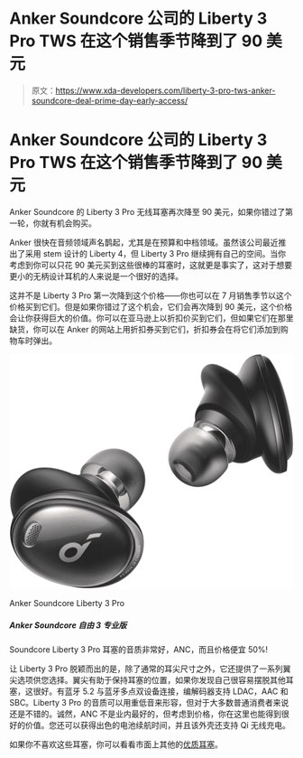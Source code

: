 # Anker Soundcore 公司的 Liberty 3 Pro TWS 在这个销售季节降到了 90 美元

> 原文：<https://www.xda-developers.com/liberty-3-pro-tws-anker-soundcore-deal-prime-day-early-access/>

# Anker Soundcore 公司的 Liberty 3 Pro TWS 在这个销售季节降到了 90 美元

Anker Soundcore 的 Liberty 3 Pro 无线耳塞再次降至 90 美元，如果你错过了第一轮，你就有机会购买。

Anker 很快在音频领域声名鹊起，尤其是在预算和中档领域。虽然该公司最近推出了采用 stem 设计的 Liberty 4，但 Liberty 3 Pro 继续拥有自己的空间。当你考虑到你可以只花 90 美元买到这些很棒的耳塞时，这就更是事实了，这对于想要更小的无柄设计耳机的人来说是一个很好的选择。

这并不是 Liberty 3 Pro 第一次降到这个价格——你也可以在 7 月销售季节以这个价格买到它们。但是如果你错过了这个机会，它们会再次降到 90 美元，这个价格会让你获得巨大的价值。你可以在亚马逊上以折扣价买到它们，但如果它们在那里缺货，你可以在 Anker 的网站上用折扣券买到它们，折扣券会在将它们添加到购物车时弹出。

 <picture>![The Soundcore Liberty 3 Pro earbuds have great sound, ANC, and they're a steal at alomst 50% off!](img/c302a2916b79c1e8e8c009cde2e0f569.png)</picture> 

Anker Soundcore Liberty 3 Pro

##### Anker Soundcore 自由 3 专业版

Soundcore Liberty 3 Pro 耳塞的音质非常好，ANC，而且价格便宜 50%!

让 Liberty 3 Pro 脱颖而出的是，除了通常的耳尖尺寸之外，它还提供了一系列翼尖选项供您选择。翼尖有助于保持耳塞的位置，如果你发现自己很容易摆脱其他耳塞，这很好。有蓝牙 5.2 与蓝牙多点双设备连接，编解码器支持 LDAC，AAC 和 SBC。Liberty 3 Pro 的音质可以用重低音来形容，但对于大多数普通消费者来说还是不错的。诚然，ANC 不是业内最好的，但考虑到价格，你在这里也能得到很好的价值。您还可以获得出色的电池续航时间，并且该外壳还支持 Qi 无线充电。

如果你不喜欢这些耳塞，你可以看看市面上其他的[优质耳塞](https://www.xda-developers.com/best-wireless-earbuds/)。